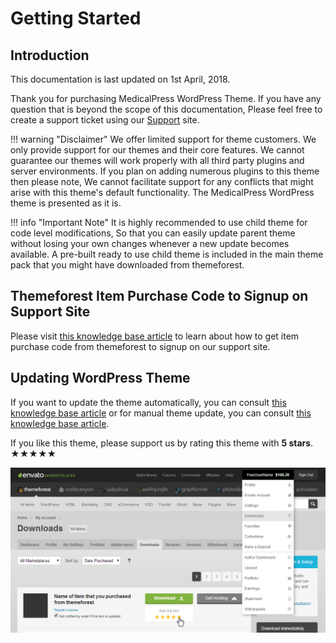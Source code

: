 # Getting Started

## Introduction

This documentation is last updated on 1st April, 2018.

Thank you for purchasing MedicalPress WordPress Theme. If you have any question that is beyond the scope of this documentation, Please feel free to create a support ticket using our [Support](https://support.inspirythemes.com/) site.

!!! warning "Disclaimer"
    We offer limited support for theme customers. We only provide support for our themes and their core features. 
    We cannot guarantee our themes will work properly with all third party plugins and server environments. 
    If you plan on adding numerous plugins to this theme then please note, We cannot facilitate support for any conflicts that might arise with this theme's default functionality. 
    The MedicalPress WordPress theme is presented as it is.

!!! info "Important Note"
    It is highly recommended to use child theme for code level modifications, So that you can easily update parent theme without losing your own changes whenever a new update becomes available. A pre-built ready to use child theme is included in the main theme pack that you might have downloaded from themeforest.

## Themeforest Item Purchase Code to Signup on Support Site

Please visit [this knowledge base article](https://support.inspirythemes.com/knowledgebase/how-to-get-themeforest-item-purchase-code/) to learn about how to get item purchase code from themeforest to signup on our support site.
    
## Updating WordPress Theme

If you want to update the theme automatically, you can consult [this knowledge base article](https://support.inspirythemes.com/knowledgebase/update-theme-using-envato-wordpress-toolkit/) or for manual theme update, you can consult [this knowledge base article](https://support.inspirythemes.com/knowledgebase/better-way-to-update-wordpress-theme/).

If you like this theme, please support us by rating this theme with **5 stars**. &bigstar;&bigstar;&bigstar;&bigstar;&bigstar; 

![How to rate?](images/how-to-rate-theme.png)